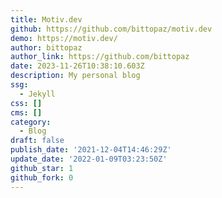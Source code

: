```yaml
---
title: Motiv.dev
github: https://github.com/bittopaz/motiv.dev
demo: https://motiv.dev/
author: bittopaz
author_link: https://github.com/bittopaz
date: 2023-11-26T10:38:10.603Z
description: My personal blog
ssg:
  - Jekyll
css: []
cms: []
category:
  - Blog
draft: false
publish_date: '2021-12-04T14:46:29Z'
update_date: '2022-01-09T03:23:50Z'
github_star: 1
github_fork: 0
---
```

